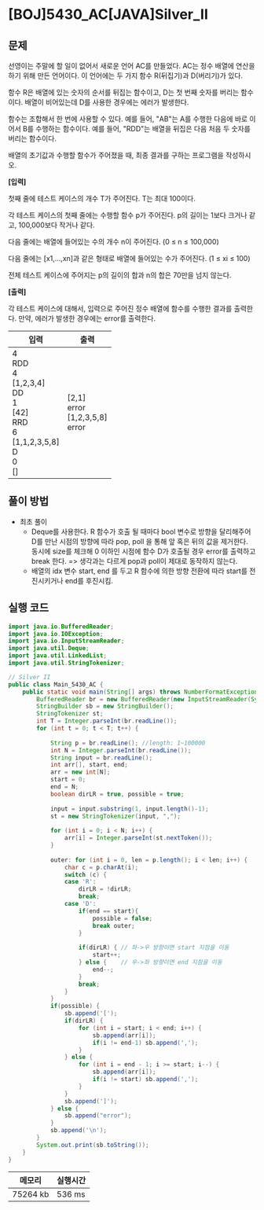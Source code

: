 # [BOJ]5430_AC[JAVA]Silver_II

## 문제

선영이는 주말에 할 일이 없어서 새로운 언어 AC를 만들었다. AC는 정수 배열에 연산을 하기 위해 만든 언어이다. 이 언어에는 두 가지 함수 R(뒤집기)과 D(버리기)가 있다.

함수 R은 배열에 있는 숫자의 순서를 뒤집는 함수이고, D는 첫 번째 숫자를 버리는 함수이다. 배열이 비어있는데 D를 사용한 경우에는 에러가 발생한다.

함수는 조합해서 한 번에 사용할 수 있다. 예를 들어, "AB"는 A를 수행한 다음에 바로 이어서 B를 수행하는 함수이다. 예를 들어, "RDD"는 배열을 뒤집은 다음 처음 두 숫자를 버리는 함수이다.

배열의 초기값과 수행할 함수가 주어졌을 때, 최종 결과를 구하는 프로그램을 작성하시오.


**[입력]**

첫째 줄에 테스트 케이스의 개수 T가 주어진다. T는 최대 100이다.

각 테스트 케이스의 첫째 줄에는 수행할 함수 p가 주어진다. p의 길이는 1보다 크거나 같고, 100,000보다 작거나 같다.

다음 줄에는 배열에 들어있는 수의 개수 n이 주어진다. (0 ≤ n ≤ 100,000)

다음 줄에는 [x1,...,xn]과 같은 형태로 배열에 들어있는 수가 주어진다. (1 ≤ xi ≤ 100)

전체 테스트 케이스에 주어지는 p의 길이의 합과 n의 합은 70만을 넘지 않는다.


**[출력]**

각 테스트 케이스에 대해서, 입력으로 주어진 정수 배열에 함수를 수행한 결과를 출력한다. 만약, 에러가 발생한 경우에는 error를 출력한다.

| 입력                                                         | 출력                                      |
| ------------------------------------------------------------ | ----------------------------------------- |
| 4<br/>RDD<br/>4<br/>[1,2,3,4]<br/>DD<br/>1<br/>[42]<br/>RRD<br/>6<br/>[1,1,2,3,5,8]<br/>D<br/>0<br/>[] | [2,1]<br/>error<br/>[1,2,3,5,8]<br/>error |


## 풀이 방법

- 최초 풀이
  - Deque를 사용한다. R 함수가 호출 될 때마다 bool 변수로 방향을 달리해주어 D를 만난 시점의 방향에 따라 pop, poll 을 통해 앞 혹은 뒤의 값을 제거한다. 동시에 size를 체크해 0 이하인 시점에 함수 D가 호출될 경우 error를 출력하고 break 한다.
    => 생각과는 다르게 pop과 poll이 제대로 동작하지 않는다.
  - 배열의 idx 변수 start, end 를 두고 R 함수에 의한 방향 전환에 따라 start를 전진시키거나 end를 후진시킴.

## 실행 코드

```java
import java.io.BufferedReader;
import java.io.IOException;
import java.io.InputStreamReader;
import java.util.Deque;
import java.util.LinkedList;
import java.util.StringTokenizer;

// Silver II
public class Main_5430_AC {
	public static void main(String[] args) throws NumberFormatException, IOException {
		BufferedReader br = new BufferedReader(new InputStreamReader(System.in));
		StringBuilder sb = new StringBuilder();
		StringTokenizer st;
		int T = Integer.parseInt(br.readLine());
		for (int t = 0; t < T; t++) {
			
			String p = br.readLine(); //length: 1~100000
			int N = Integer.parseInt(br.readLine());
			String input = br.readLine();
			int arr[], start, end;
			arr = new int[N];
			start = 0;
			end = N;
			boolean dirLR = true, possible = true;
			
			input = input.substring(1, input.length()-1);
			st = new StringTokenizer(input, ",");
			
			for (int i = 0; i < N; i++) {
				arr[i] = Integer.parseInt(st.nextToken());
			}
			
			outer: for (int i = 0, len = p.length(); i < len; i++) {
				char c = p.charAt(i);
				switch (c) {
				case 'R':
					dirLR = !dirLR;
					break;
				case 'D':
					if(end == start){
						possible = false;
						break outer;
					}
					
					if(dirLR) { // 좌->우 방향이면 start 지점을 이동
						start++;
					} else {	// 우->좌 방향이면 end 지점을 이동
						end--;
					}
					break;
				}
			}
			if(possible) {
				sb.append('[');
				if(dirLR) {
					for (int i = start; i < end; i++) {
						sb.append(arr[i]);
						if(i != end-1) sb.append(',');
					}
				} else {
					for (int i = end - 1; i >= start; i--) {
						sb.append(arr[i]);
						if(i != start) sb.append(',');
					}
				}
				sb.append(']');
			} else {
				sb.append("error");
			}
			sb.append('\n');
		}
		System.out.print(sb.toString());
	}
}

```

| 메모리   | 실행시간 |
| -------- | -------- |
| 75264 kb | 536 ms   |

